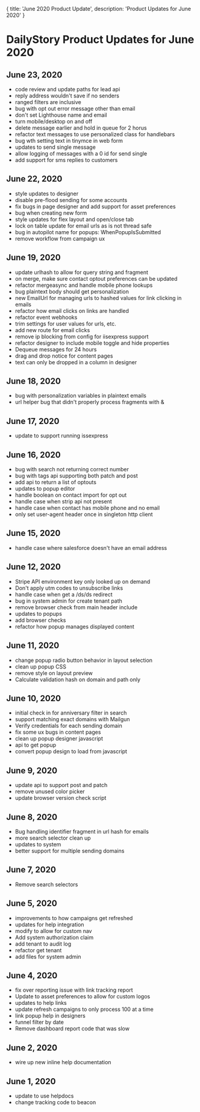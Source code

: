 {
	title: 'June 2020 Product Update',
	description: 'Product Updates for June 2020'
}
# DailyStory Product Updates for June 2020
## June 23, 2020
* code review and update paths for lead api
* reply address wouldn't save if no senders
* ranged filters are inclusive
* bug with opt out error message other than email
* don't set Lighthouse name and email
* turn mobile/desktop on and off
* delete message earlier and hold in queue for 2 horus
* refactor text messages to use personalized class for handlebars
* bug wth setting text in tinymce in web form
* updates to send single message
* allow logging of messages with a 0 id for send single
* add support for sms replies to customers

## June 22, 2020
* style updates to designer
* disable pre-flood sending for some accounts
* fix bugs in page designer and add support for asset preferences
* bug when creating new form
* style updates for flex layout and open/close tab
* lock on table update for email urls as is not thread safe
* bug in autopilot name for popups: WhenPopupIsSubmitted
* remove workflow from campaign ux

## June 19, 2020
* update urlhash to allow for query string and fragment
* on merge, make sure contact optout preferences can be updated
* refactor mergeasync and handle mobile phone lookups
* bug plaintext body should get personalization
* new EmailUrl for managing urls to hashed values for link clicking in emails
* refactor how email clicks on links are handled
* refactor event webhooks
* trim settings for user values for urls, etc.
* add new route for email clicks
* remove ip blocking from config for iisexpress support
* refactor designer to include mobile toggle and hide properties
* Dequeue messages for 24 hours
* drag and drop notice for content pages
* text can only be dropped in a column in designer

## June 18, 2020
* bug with personalization variables in plaintext emails
* url helper bug that didn't properly process fragments with &

## June 17, 2020
* update to support running issexpress

## June 16, 2020
* bug with search not returning correct number 
* bug with tags api supporting both patch and post
* add api to return a list of optouts
* updates to popup editor
* handle boolean on contact import for opt out
* handle case when strip api not present
* handle case when contact has mobile phone and no email
* only set user-agent header once in singleton http client

## June 15, 2020
* handle case where salesforce doesn't have an email address

## June 12, 2020
* Stripe API environment key only looked up on demand
* Don't apply utm codes to unsubscribe links
* handle case when get a /ds/ds redirect
* bug in system admin for create tenant path
* remove browser check from main header include
* updates to popups
* add browser checks
* refactor how popup manages displayed content

## June 11, 2020
* change popup radio button behavior in layout selection
* clean up popup CSS
* remove style on layout preview
* Calculate validation hash on domain and path only

## June 10, 2020
* initial check in for anniversary filter in search
* support matching exact domains with Mailgun
* Verify credentials for each sending domain
* fix some ux bugs in content pages
* clean up popup designer javascript
* api to get popup
* convert popup design to load from javascript

## June 9, 2020
* update api to support post and patch
* remove unused color picker
* update browser version check script

## June 8, 2020
* Bug handling identifier fragment in url hash for emails
* more search selector clean up
* updates to system
* better support for multiple sending domains

## June 7, 2020
* Remove search selectors

## June 5, 2020
* improvements to how campaigns get refreshed
* updates for help integration
* modify to allow for custom nav
* Add system authorization claim
* add tenant to audit log
* refactor get tenant
* add files for system admin

## June 4, 2020
* fix over reporting issue with link tracking report
* Update to asset preferences to allow for custom logos
* updates to help links
* update refresh campaigns to only process 100 at a time
* link popup help in designers
* funnel filter by date
* Remove dashboard report code that was slow

## June 2, 2020
* wire up new inline help documentation

## June 1, 2020
* update to use helpdocs
* change tracking code to beacon
